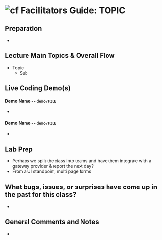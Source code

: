 ![cf](http://i.imgur.com/7v5ASc8.png) Facilitators Guide: TOPIC
===============================================================
<a name="top"></a>

## Preparation
*

## Lecture Main Topics & Overall Flow
* Topic
  * Sub


## Live Coding Demo(s)
#### Demo Name -- `demo/FILE`
*

#### Demo Name -- `demo/FILE`
*

## Lab Prep
* Perhaps we split the class into teams and have them integrate with a gateway provider & report the next day?
* From a UI standpoint, multi page forms

## What bugs, issues, or surprises have come up in the past for this class?
*

## General Comments and Notes
*
